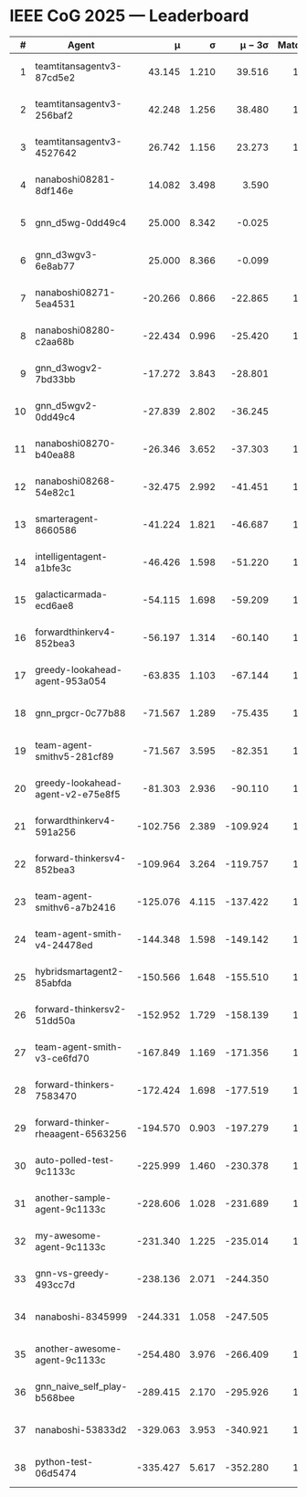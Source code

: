 # IEEE CoG 2025 — Leaderboard

| # | Agent | μ | σ | μ − 3σ | Matches | Updated |
|---:|---|---:|---:|---:|---:|---|
| 1 | teamtitansagentv3-87cd5e2 | 43.145 | 1.210 | 39.516 | 1280 | 2025-08-28 21:21 |
| 2 | teamtitansagentv3-256baf2 | 42.248 | 1.256 | 38.480 | 1220 | 2025-08-28 21:21 |
| 3 | teamtitansagentv3-4527642 | 26.742 | 1.156 | 23.273 | 1280 | 2025-08-28 21:21 |
| 4 | nanaboshi08281-8df146e | 14.082 | 3.498 | 3.590 | 50 | 2025-08-28 21:21 |
| 5 | gnn_d5wg-0dd49c4 | 25.000 | 8.342 | -0.025 | 20 | 2025-08-28 21:21 |
| 6 | gnn_d3wgv3-6e8ab77 | 25.000 | 8.366 | -0.099 | 80 | 2025-08-28 21:21 |
| 7 | nanaboshi08271-5ea4531 | -20.266 | 0.866 | -22.865 | 1720 | 2025-08-28 21:21 |
| 8 | nanaboshi08280-c2aa68b | -22.434 | 0.996 | -25.420 | 1280 | 2025-08-28 21:21 |
| 9 | gnn_d3wogv2-7bd33bb | -17.272 | 3.843 | -28.801 | 68 | 2025-08-28 21:21 |
| 10 | gnn_d5wgv2-0dd49c4 | -27.839 | 2.802 | -36.245 | 60 | 2025-08-28 21:21 |
| 11 | nanaboshi08270-b40ea88 | -26.346 | 3.652 | -37.303 | 1320 | 2025-08-28 21:21 |
| 12 | nanaboshi08268-54e82c1 | -32.475 | 2.992 | -41.451 | 1060 | 2025-08-28 21:21 |
| 13 | smarteragent-8660586 | -41.224 | 1.821 | -46.687 | 1178 | 2025-08-28 21:21 |
| 14 | intelligentagent-a1bfe3c | -46.426 | 1.598 | -51.220 | 1071 | 2025-08-28 21:21 |
| 15 | galacticarmada-ecd6ae8 | -54.115 | 1.698 | -59.209 | 1220 | 2025-08-28 21:21 |
| 16 | forwardthinkerv4-852bea3 | -56.197 | 1.314 | -60.140 | 1000 | 2025-08-28 21:21 |
| 17 | greedy-lookahead-agent-953a054 | -63.835 | 1.103 | -67.144 | 1360 | 2025-08-28 21:21 |
| 18 | gnn_prgcr-0c77b88 | -71.567 | 1.289 | -75.435 | 1170 | 2025-08-28 21:21 |
| 19 | team-agent-smithv5-281cf89 | -71.567 | 3.595 | -82.351 | 1040 | 2025-08-28 21:21 |
| 20 | greedy-lookahead-agent-v2-e75e8f5 | -81.303 | 2.936 | -90.110 | 1410 | 2025-08-28 21:21 |
| 21 | forwardthinkerv4-591a256 | -102.756 | 2.389 | -109.924 | 1259 | 2025-08-28 21:21 |
| 22 | forward-thinkersv4-852bea3 | -109.964 | 3.264 | -119.757 | 1049 | 2025-08-28 21:21 |
| 23 | team-agent-smithv6-a7b2416 | -125.076 | 4.115 | -137.422 | 1320 | 2025-08-28 21:21 |
| 24 | team-agent-smith-v4-24478ed | -144.348 | 1.598 | -149.142 | 1258 | 2025-08-28 21:21 |
| 25 | hybridsmartagent2-85abfda | -150.566 | 1.648 | -155.510 | 1097 | 2025-08-28 21:21 |
| 26 | forward-thinkersv2-51dd50a | -152.952 | 1.729 | -158.139 | 1270 | 2025-08-28 21:21 |
| 27 | team-agent-smith-v3-ce6fd70 | -167.849 | 1.169 | -171.356 | 1458 | 2025-08-28 21:21 |
| 28 | forward-thinkers-7583470 | -172.424 | 1.698 | -177.519 | 1040 | 2025-08-28 21:21 |
| 29 | forward-thinker-rheaagent-6563256 | -194.570 | 0.903 | -197.279 | 1250 | 2025-08-28 21:21 |
| 30 | auto-polled-test-9c1133c | -225.999 | 1.460 | -230.378 | 1300 | 2025-08-28 21:21 |
| 31 | another-sample-agent-9c1133c | -228.606 | 1.028 | -231.689 | 1340 | 2025-08-28 21:21 |
| 32 | my-awesome-agent-9c1133c | -231.340 | 1.225 | -235.014 | 1260 | 2025-08-28 21:21 |
| 33 | gnn-vs-greedy-493cc7d | -238.136 | 2.071 | -244.350 | 920 | 2025-08-28 21:21 |
| 34 | nanaboshi-8345999 | -244.331 | 1.058 | -247.505 | 980 | 2025-08-28 21:21 |
| 35 | another-awesome-agent-9c1133c | -254.480 | 3.976 | -266.409 | 1020 | 2025-08-28 21:21 |
| 36 | gnn_naive_self_play-b568bee | -289.415 | 2.170 | -295.926 | 1060 | 2025-08-28 21:21 |
| 37 | nanaboshi-53833d2 | -329.063 | 3.953 | -340.921 | 1200 | 2025-08-28 21:21 |
| 38 | python-test-06d5474 | -335.427 | 5.617 | -352.280 | 1190 | 2025-08-28 21:21 |
